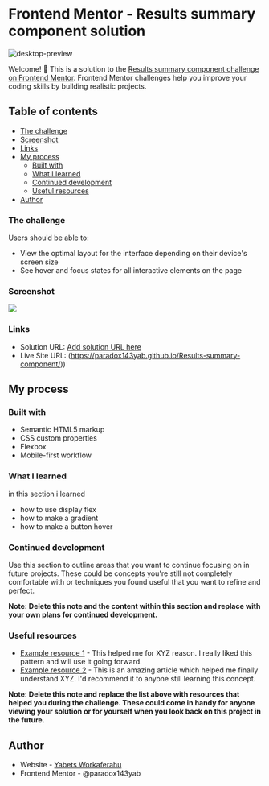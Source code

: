 # Frontend Mentor - Results summary component solution
![desktop-preview](https://github.com/paradox143yab/Results-summary-component/assets/121293066/a84855bb-177d-4e58-95ad-8a528ff18248)

Welcome! 👋
This is a solution to the [Results summary component challenge on Frontend Mentor](https://www.frontendmentor.io/challenges/results-summary-component-CE_K6s0maV). Frontend Mentor challenges help you improve your coding skills by building realistic projects. 

## Table of contents

  - [The challenge](#the-challenge)
  - [Screenshot](#screenshot)
  - [Links](#links)
- [My process](#my-process)
  - [Built with](#built-with)
  - [What I learned](#what-i-learned)
  - [Continued development](#continued-development)
  - [Useful resources](#useful-resources)
- [Author](#author)


### The challenge

Users should be able to:

- View the optimal layout for the interface depending on their device's screen size
- See hover and focus states for all interactive elements on the page

### Screenshot

![]([./challage2.jpg](https://github.com/paradox143yab/Results-summary-component/blob/main/design/desktop-preview.jpg))

### Links

- Solution URL: [Add solution URL here](https://your-solution-url.com)
- Live Site URL: (https://paradox143yab.github.io/Results-summary-component/))

## My process

### Built with

- Semantic HTML5 markup
- CSS custom properties
- Flexbox
- Mobile-first workflow

### What I learned

in this section i learned 
- how to use display flex 
- how to make a gradient 
- how to make a button hover



### Continued development

Use this section to outline areas that you want to continue focusing on in future projects. These could be concepts you're still not completely comfortable with or techniques you found useful that you want to refine and perfect.

**Note: Delete this note and the content within this section and replace with your own plans for continued development.**

### Useful resources

- [Example resource 1](https://www.example.com) - This helped me for XYZ reason. I really liked this pattern and will use it going forward.
- [Example resource 2](https://www.example.com) - This is an amazing article which helped me finally understand XYZ. I'd recommend it to anyone still learning this concept.

**Note: Delete this note and replace the list above with resources that helped you during the challenge. These could come in handy for anyone viewing your solution or for yourself when you look back on this project in the future.**

## Author

- Website - [Yabets Workaferahu]([https://www.your-site.com](https://paradox143yab.github.io/Results-summary-component/))
- Frontend Mentor - @paradox143yab


